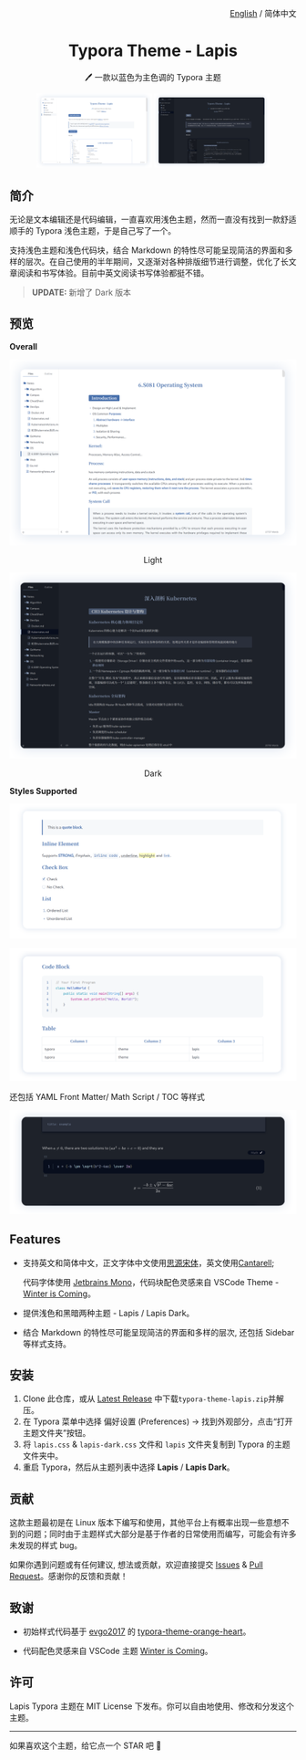 <p align="right"><a href="https://github.com/YiNNx/typora-theme-lapis/blob/master/README.md">English</a> / 简体中文</p>
<h1 align="center">Typora Theme - Lapis</h1>
<p align="center">🖊️ 一款以蓝色为主色调的 Typora 主题</p>
<div align="center">
<div>
<img src="imgs/2.png" width="40%" />
<img src="imgs/1.png" width="40%" />
</div>
</div>


## 简介

无论是文本编辑还是代码编辑，一直喜欢用浅色主题，然而一直没有找到一款舒适顺手的 Typora 浅色主题，于是自己写了一个。

支持浅色主题和浅色代码块，结合 Markdown 的特性尽可能呈现简洁的界面和多样的层次。在自己使用的半年期间，又逐渐对各种排版细节进行调整，优化了长文章阅读和书写体验。目前中英文阅读书写体验都挺不错。

> **UPDATE:** 新增了 Dark 版本

## 预览

**Overall**

![image](imgs/3.png)

<div align="center">Light</div>

![image](imgs/4.png)

<div align="center">Dark</div>

**Styles Supported**

![image](imgs/7.png)

![image](imgs/5.png)

还包括 YAML Front Matter/ Math Script / TOC 等样式

![image](imgs/6.png)

## Features

- 支持英文和简体中文，正文字体中文使用[思源宋体](https://source.typekit.com/source-han-serif/cn/)，英文使用[Cantarell](https://fonts.google.com/specimen/Cantarell); 

  代码字体使用 [Jetbrains Mono](https://www.jetbrains.com/lp/mono/)，代码块配色灵感来自 VSCode Theme - [Winter is Coming](https://vscodethemes.com/e/johnpapa.winteriscoming/winter-is-coming-light-no-italics)。

- 提供浅色和黑暗两种主题 - Lapis / Lapis Dark。

- 结合 Markdown 的特性尽可能呈现简洁的界面和多样的层次, 还包括 Sidebar 等样式支持。

## 安装

1. Clone 此仓库，或从 [Latest Release](https://github.com/YiNNx/typora-theme-lapis/releases/latest) 中下载`typora-theme-lapis.zip`并解压。
2. 在 Typora 菜单中选择 偏好设置 (Preferences) -> 找到外观部分，点击“打开主题文件夹”按钮。
3. 将 `lapis.css` & `lapis-dark.css` 文件和 `lapis` 文件夹复制到 Typora 的主题文件夹中。
4. 重启 Typora，然后从主题列表中选择 **Lapis** / **Lapis Dark**。

## 贡献

这款主题最初是在 Linux 版本下编写和使用，其他平台上有概率出现一些意想不到的问题；同时由于主题样式大部分是基于作者的日常使用而编写，可能会有许多未发现的样式 bug。

如果你遇到问题或有任何建议, 想法或贡献，欢迎直接提交 [Issues](https://github.com/yinnx/typora-theme-lapis/issues) & [Pull Request](https://github.com/YiNNx/typora-theme-lapis/pulls)。感谢你的反馈和贡献！

## 致谢

- 初始样式代码基于 [evgo2017](https://github.com/evgo2017) 的 [typora-theme-orange-heart](https://github.com/evgo2017/typora-theme-orange-heart)。

- 代码配色灵感来自 VSCode 主题  [Winter is Coming](https://vscodethemes.com/e/johnpapa.winteriscoming/winter-is-coming-light-no-italics)。

## 许可

Lapis Typora 主题在 MIT License 下发布。你可以自由地使用、修改和分发这个主题。

---

如果喜欢这个主题，给它点一个 STAR 吧 :raised_hands:
